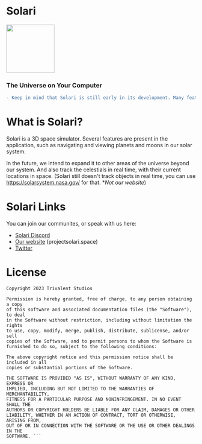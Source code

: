 # Solari
<img src="https://user-images.githubusercontent.com/74553272/219895576-ca7b5eff-cc84-4d88-9b1a-3ee21b30c980.png" height="128px">

### The Universe on Your Computer

```diff
- Keep in mind that Solari is still early in its development. Many features are not implemented yet.
```

 # What is Solari?
Solari is a 3D space simulator. Several features are present in the application, such as navigating and viewing planets and moons in our solar system.

In the future, we intend to expand it to other areas of the universe beyond our system. And also track the celestials in real time, with their current locations in space. (Solari still doesn't track objects in real time, you can use https://solarsystem.nasa.gov/ for that. **Not our website*)

# Solari Links
You can join our communites, or speak with us here:

<ul>
<li><a href="https://discord.gg/r6amp5unE6" target="_blank">Solari Discord</a></li>
<li><a href="https://projectsolari.space" target="_blank">Our website</a> (projectsolari.space)</li>
<li><a href="https://twitter.com/psolari" target="_blank">Twitter</a></li>
</ul>

# License

```MIT License
Copyright 2023 Trivalent Studios

Permission is hereby granted, free of charge, to any person obtaining a copy
of this software and associated documentation files (the "Software"), to deal
in the Software without restriction, including without limitation the rights
to use, copy, modify, merge, publish, distribute, sublicense, and/or sell
copies of the Software, and to permit persons to whom the Software is
furnished to do so, subject to the following conditions:

The above copyright notice and this permission notice shall be included in all
copies or substantial portions of the Software.

THE SOFTWARE IS PROVIDED "AS IS", WITHOUT WARRANTY OF ANY KIND, EXPRESS OR
IMPLIED, INCLUDING BUT NOT LIMITED TO THE WARRANTIES OF MERCHANTABILITY,
FITNESS FOR A PARTICULAR PURPOSE AND NONINFRINGEMENT. IN NO EVENT SHALL THE
AUTHORS OR COPYRIGHT HOLDERS BE LIABLE FOR ANY CLAIM, DAMAGES OR OTHER
LIABILITY, WHETHER IN AN ACTION OF CONTRACT, TORT OR OTHERWISE, ARISING FROM,
OUT OF OR IN CONNECTION WITH THE SOFTWARE OR THE USE OR OTHER DEALINGS IN THE
SOFTWARE. ```
